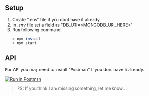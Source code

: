 ## Setup

1) Create ".env" file if you dont have it already
2) In *.env* file set a field as "DB_URI=<MONGODB_URI_HERE>"
3) Run following command
    ```sh
    > npm install
    > npm start
    ```

## API
For API you may need to install "Postman" if you dont have it already.

[![Run in Postman](https://run.pstmn.io/button.svg)](https://app.getpostman.com/run-collection/d34989d267a56beba7d7)

> PS: If you think I am missing something, let me know..